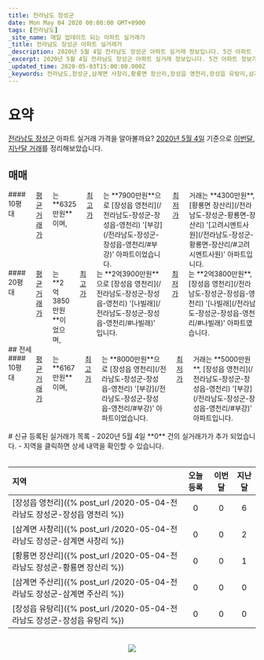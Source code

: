 ```yaml
---
title: 전라남도 장성군
date: Mon May 04 2020 00:00:00 GMT+0900
tags: [전라남도]
_site_name: 매일 업데이트 되는 아파트 실거래가
_title: 전라남도 장성군 아파트 실거래가
_description: 2020년 5월 4일 전라남도 장성군 아파트 실거래 정보입니다. 5건 아파트 정보가 있습니다.
_excerpt: 2020년 5월 4일 전라남도 장성군 아파트 실거래 정보입니다. 5건 아파트 정보가 있습니다.
_updated_time: 2020-05-03T15:00:00.000Z
_keywords: 전라남도,장성군,삼계면 사창리,황룡면 장산리,장성읍 영천리,장성읍 유탕리,삼계면 주산리
---
```



# 요약
<ins>전라남도 장성군</ins> 아파트 실거래 가격을 알아볼까요? <ins>2020년 5월 4일</ins> 기준으로 <ins>이번달, 지난달 거래</ins>를 정리해보았습니다.

## 매매
<div class="container">
<div class="six columns" markdown="1">
#### 10평대
<ins>평균 거래가</ins>는 **6325만원**이며, <ins>최고가</ins>는 **7900만원**으로 [장성읍 영천리](/전라남도-장성군-장성읍-영천리) '[부강](/전라남도-장성군-장성읍-영천리/#부강)' 아파트이었습니다. <ins>최저가</ins> 거래는 **4300만원**, [황룡면 장산리](/전라남도-장성군-황룡면-장산리) '[고려시멘트사원](/전라남도-장성군-황룡면-장산리/#고려시멘트사원)' 아파트입니다.
</div>
<div class="six columns" markdown="1">
#### 20평대
<ins>평균 거래가</ins>는 **2억3850만원**이었으며, <ins>최고가</ins>는 **2억3900만원**으로 [장성읍 영천리](/전라남도-장성군-장성읍-영천리) '[나빌래](/전라남도-장성군-장성읍-영천리/#나빌래)' 입니다. <ins>최저가</ins>는 **2억3800만원**, [장성읍 영천리](/전라남도-장성군-장성읍-영천리) '[나빌래](/전라남도-장성군-장성읍-영천리/#나빌래)' 아파트였습니다.
</div>
</div>
## 전세
<div class="container">
<div class="twelve columns" markdown="1">
#### 10평대
<ins>평균 거래가</ins>는 **6167만원**이며, <ins>최고가</ins>는 **8000만원**으로 [장성읍 영천리](/전라남도-장성군-장성읍-영천리) '[부강](/전라남도-장성군-장성읍-영천리/#부강)' 아파트이었습니다. <ins>최저가</ins> 거래는 **5000만원**, [장성읍 영천리](/전라남도-장성군-장성읍-영천리) '[부강](/전라남도-장성군-장성읍-영천리/#부강)' 아파트입니다.
</div>
</div>


<br>
# 신규 등록된 실거래가 목록
- 2020년 5월 4일 **0** 건의 실거래가가 추가 되었습니다.
- 지역을 클릭하면 상세 내역을 확인할 수 있습니다.
<br><br>

| 지역 | 오늘 등록 | 이번달 | 지난달 |
|:---|:---:|:---:|:---:|
| [장성읍 영천리]({% post_url /2020-05-04-전라남도 장성군-장성읍 영천리 %}) | 0 | 0 | 6|
| [삼계면 사창리]({% post_url /2020-05-04-전라남도 장성군-삼계면 사창리 %}) | 0 | 0 | 2|
| [황룡면 장산리]({% post_url /2020-05-04-전라남도 장성군-황룡면 장산리 %}) | 0 | 0 | 1|
| [삼계면 주산리]({% post_url /2020-05-04-전라남도 장성군-삼계면 주산리 %}) | 0 | 0 | 0|
| [장성읍 유탕리]({% post_url /2020-05-04-전라남도 장성군-장성읍 유탕리 %}) | 0 | 0 | 0|

<p align="center"><br><img src="https://via.placeholder.com/700x120"><br></p>
